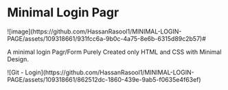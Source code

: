 <h1> Minimal Login Pagr</h1>
![image](https://github.com/HassanRasool1/MINIMAL-LOGIN-PAGE/assets/109318661/931fcc6a-9b0c-4a75-8e6b-6315d89c2b57)# 
<p>A minimal login Pagr/Form Purely Created only HTML and CSS with Minimal Design.</p>
![Git - Login](https://github.com/HassanRasool1/MINIMAL-LOGIN-PAGE/assets/109318661/862512dc-1860-439e-9ab5-f0635e4f63ef)
